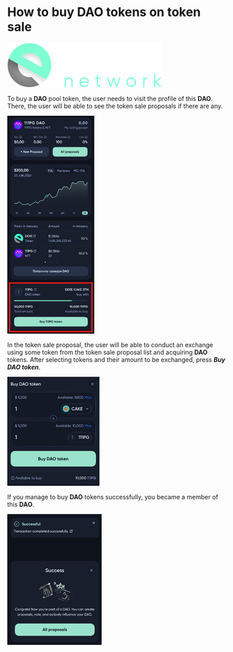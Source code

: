 # How to buy DAO tokens on token sale

![Logo](../img/logoDeXe.svg)

To buy a **DAO** pool token, the user needs to visit the profile of this **DAO**. There, the user will be able to see the token sale proposals if there are any. 

<img src="../img/userGuideBuyToken/userGuideImg_DAOpage.png" height="500" />

In the token sale proposal, the user will be able to conduct an exchange using some token from the token sale proposal list and acquiring **DAO** tokens. After selecting tokens and their amount to be exchanged, press ***Buy DAO token***.

<img src="../img/userGuideBuyToken/userGuideImg_BuyPage.png" height="250" />

If you manage to buy **DAO** tokens successfully, you became a member of this **DAO**.

<img src="../img/userGuideBuyToken/userGuideImg_Success.png" height="300" />
